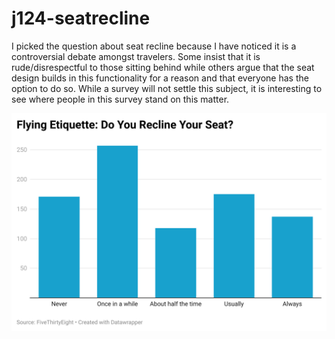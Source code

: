 # j124-seatrecline

I picked the question about seat recline because I have noticed it is a controversial debate amongst travelers. Some insist that it is rude/disrespectful to those sitting behind while others argue that the seat design builds in this functionality for a reason and that everyone has the option to do so. While a survey will not settle this subject, it is interesting to see where people in this survey stand on this matter.

![alt text](https://github.com/jackkguan/j124-seatrecline/blob/main/seatrecline-chart.png?raw=true)
